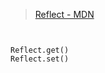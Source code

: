 
> [Reflect - MDN](https://developer.mozilla.org/zh-CN/docs/Web/JavaScript/Reference/Global_Objects/Reflect)




```


Reflect.get()
Reflect.set()







```